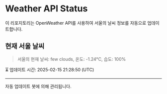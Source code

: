 
# Weather API Status

이 리포지토리는 OpenWeather API를 사용하여 서울의 날씨 정보를 자동으로 업데이트합니다.

## 현재 서울 날씨
> 서울의 현재 날씨: few clouds, 온도: -1.24°C, 습도: 100%

⏳ 업데이트 시간: 2025-02-15 21:28:50 (UTC)

---
자동 업데이트 봇에 의해 관리됩니다.
